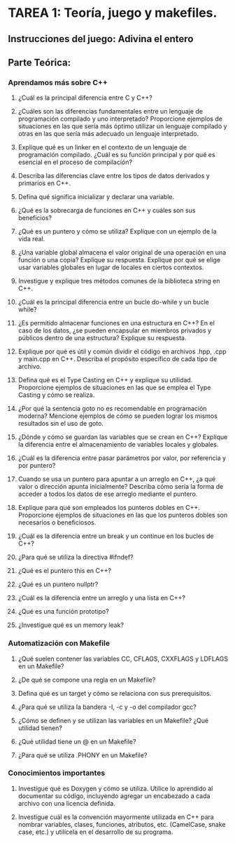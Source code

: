 # TAREA 1: Teoría, juego y makefiles.

## Instrucciones del juego: Adivina el entero


## Parte Teórica:
### Aprendamos más sobre C++

1. ¿Cuál es la principal diferencia entre C y C++?

2. ¿Cuáles son las diferencias fundamentales entre un lenguaje de programación compilado y uno interpretado? Proporcione ejemplos de situaciones en las que sería más óptimo utilizar un lenguaje compilado y otras en las que sería más adecuado un lenguaje interpretado.

3. Explique qué es un linker en el contexto de un lenguaje de programación compilado. ¿Cuál es su función principal y por qué es esencial en el proceso de compilación?

4. Describa las diferencias clave entre los tipos de datos derivados y primarios en C++.

5. Defina qué significa inicializar y declarar una variable.

6. ¿Qué es la sobrecarga de funciones en C++ y cuáles son sus beneficios?

7. ¿Qué es un puntero y cómo se utiliza? Explique con un ejemplo de la vida real.

8. ¿Una variable global almacena el valor original de una operación en una función o una copia? Explique su respuesta. Explique por qué se elige usar variables globales en lugar de locales en ciertos contextos.

9. Investigue y explique tres métodos comunes de la biblioteca string en C++.

10. ¿Cuál es la principal diferencia entre un bucle do-while y un bucle while?

11. ¿Es permitido almacenar funciones en una estructura en C++? En el caso de los datos, ¿se pueden encapsular en miembros privados y públicos dentro de una estructura? Explique su respuesta.

12. Explique por qué es útil y común dividir el código en archivos .hpp, .cpp y main.cpp en C++. Describa el propósito específico de cada tipo de archivo.

13. Defina qué es el Type Casting en C++ y explique su utilidad. Proporcione ejemplos de situaciones en las que se emplea el Type Casting y cómo se realiza.

14. ¿Por qué la sentencia goto no es recomendable en programación moderna? Mencione ejemplos de cómo se pueden lograr los mismos resultados sin el uso de goto.

15. ¿Dónde y cómo se guardan las variables que se crean en C++? Explique la diferencia entre el almacenamiento de variables locales y globales.

16. ¿Cuál es la diferencia entre pasar parámetros por valor, por referencia y por puntero?

17. Cuando se usa un puntero para apuntar a un arreglo en C++, ¿a qué valor o dirección apunta inicialmente? Describa cómo sería la forma de acceder a todos los datos de ese arreglo mediante el puntero.

18. Explique para qué son empleados los punteros dobles en C++. Proporcione ejemplos de situaciones en las que los punteros dobles son necesarios o beneficiosos.

19. ¿Cuál es la diferencia entre un break y un continue en los bucles de C++?

20. ¿Para qué se utiliza la directiva #ifndef?

21. ¿Qué es el puntero this en C++?

22. ¿Qué es un puntero nullptr?

23. ¿Cuál es la diferencia entre un arreglo y una lista en C++?

24. ¿Qué es una función prototipo?

25. ¿Investigue qué es un memory leak?

### Automatización con Makefile

1. ¿Qué suelen contener las variables CC, CFLAGS, CXXFLAGS y LDFLAGS en un Makefile?

2. ¿De qué se compone una regla en un Makefile?

3. Defina qué es un target y cómo se relaciona con sus prerequisitos.

4. ¿Para qué se utiliza la bandera -I, -c y -o del compilador gcc?

5. ¿Cómo se definen y se utilizan las variables en un Makefile? ¿Qué utilidad tienen?

6. ¿Qué utilidad tiene un @ en un Makefile?

7. ¿Para qué se utiliza .PHONY en un Makefile?

### Conocimientos importantes

1. Investigue qué es Doxygen y cómo se utiliza. Utilice lo aprendido al documentar su código, incluyendo agregar un encabezado a cada archivo con una licencia definida.

2. Investigue cuál es la convención mayormente utilizada en C++ para nombrar variables, clases, funciones, atributos, etc. (CamelCase, snake case, etc.) y utilícela en el desarrollo de su programa.
